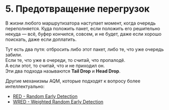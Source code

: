 # 5. Предотвращение перегрузок

В жизни любого маршрутизатора наступает момент, когда очередь переполняется. Куда положить пакет, если положить его решительно некуда — всё, буфер кончился, совсем, и не будет, даже если хорошо поискать, даже если доплатить.

Тут есть два путя: отбросить либо этот пакет, либо те, что уже очередь забили.  
Если те, что уже в очереди, то считай, что пропалодё.  
А если этот, то считай, что и не приходил он.  
Эти два подхода называются **Tail Drop** и **Head Drop**.

Другие механизмы AQM, которые подходят к вопросу более интеллектуально:

* [RED - Random Early Detection](1-red-random-early-detection.md)
* [WRED - Weighted Random Early Detection](2-wred-weighted-random-early-detection.md)

